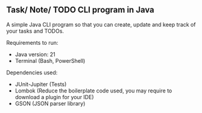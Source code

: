 ## Task/ Note/ TODO CLI program in Java

A simple Java CLI program so that you can create, update and keep track of your tasks and TODOs.

Requirements to run:
- Java version: 21
- Terminal (Bash, PowerShell)

Dependencies used:
- JUnit-Jupiter (Tests)
- Lombok (Reduce the boilerplate code used, you may require to download a plugin for your IDE)
- GSON (JSON parser library)
